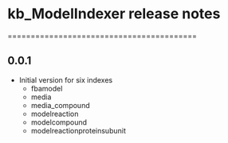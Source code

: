 # kb_ModelIndexer release notes
=========================================

0.0.1
-----
* Initial version for six indexes
    - fbamodel
    - media
    - media_compound
    - modelreaction
    - modelcompound
    - modelreactionproteinsubunit
 
